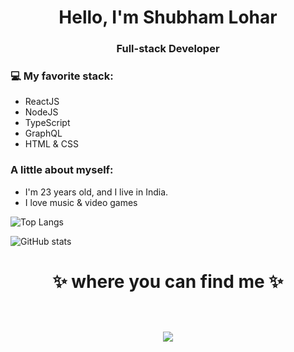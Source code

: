 <h1 align="center"> Hello, I'm Shubham Lohar </h1>
<h3 align="center">Full-stack Developer</h3>



### 💻 My favorite stack:
- ReactJS 
- NodeJS
- TypeScript
- GraphQL
- HTML & CSS

### A little about myself:
- I'm 23 years old, and I live in India.
- I love music & video games

![Top Langs](https://github-readme-stats.vercel.app/api/top-langs/?username=shubham-lohar&theme=tokyonight)


![GitHub stats](https://github-readme-stats.vercel.app/api?username=shubham-lohar&show_icons=true&theme=tokyonight)
<h1 align="center">
✨ where you can find me ✨
  
  <p align="center"><br/>
   <a href="https://www.linkedin.com/in/shubham-lohar-10a317206/">
    <img src="https://img.shields.io/badge/linkedin-shubham--lohar-blue">
  </a>
</p>
</h1>

